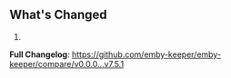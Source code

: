 ## What's Changed

1.

**Full Changelog**: https://github.com/emby-keeper/emby-keeper/compare/v0.0.0...v7.5.1
